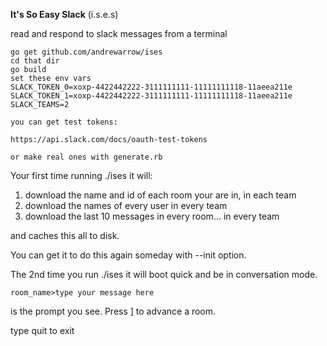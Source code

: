 **It's So Easy Slack** (i.s.e.s)

read and respond to slack messages from a terminal

```
go get github.com/andrewarrow/ises
cd that dir
go build
set these env vars
SLACK_TOKEN_0=xoxp-4422442222-3111111111-11111111118-11aeea211e
SLACK_TOKEN_1=xoxp-4422442222-3111111111-11111111118-11aeea211e
SLACK_TEAMS=2

you can get test tokens:

https://api.slack.com/docs/oauth-test-tokens

or make real ones with generate.rb
```

Your first time running ./ises it will:

1) download the name and id of each room your are in, in each team
2) download the names of every user in every team
3) download the last 10 messages in every room... in every team

and caches this all to disk.

You can get it to do this again someday with --init option.

The 2nd time you run ./ises it will boot quick and be in conversation mode.

`room_name>type your message here`

is the prompt you see. Press ] to advance a room.

type quit to exit

